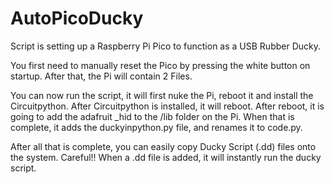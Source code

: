 # AutoPicoDucky
Script is setting up a Raspberry Pi Pico to function as a USB Rubber Ducky.

You first need to manually reset the Pico by pressing the white button on startup.
After that, the Pi will contain 2 Files. 

You can now run the script, it will first nuke the Pi, reboot it and install the Circuitpython.
After Circuitpython is installed, it will reboot. After reboot, it is going to add the adafruit _hid to the /lib folder on the Pi.
When that is complete, it adds the duckyinpython.py file, and renames it to code.py.

After all that is complete, you can easily copy Ducky Script (.dd) files onto the system.
Careful!! When a .dd file is added, it will instantly run the ducky script.




